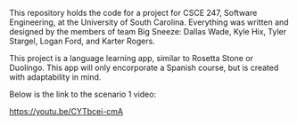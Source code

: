 This repository holds the code for a project for CSCE 247, Software Engineering, at the University of South Carolina.
Everything was written and designed by the members of team Big Sneeze: Dallas Wade, Kyle Hix, Tyler Stargel, Logan Ford, and Karter Rogers.

This project is a language learning app, similar to Rosetta Stone or Duolingo. This app will only encorporate a Spanish course, but is created with adaptability in mind. 

Below is the link to the scenario 1 video:

https://youtu.be/CYTbcei-cmA
